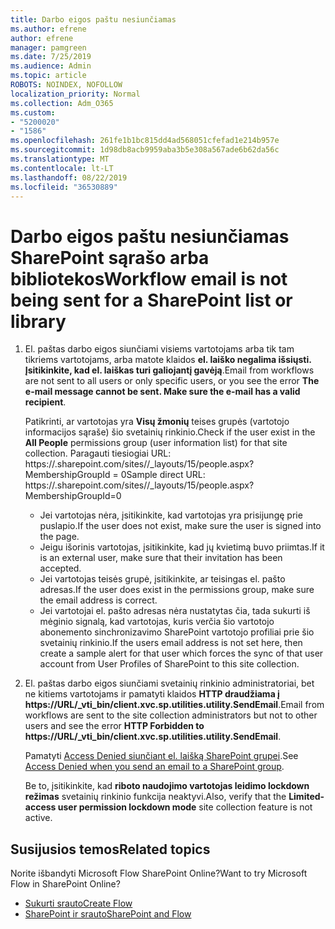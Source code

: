 ```yaml
---
title: Darbo eigos paštu nesiunčiamas
ms.author: efrene
author: efrene
manager: pamgreen
ms.date: 7/25/2019
ms.audience: Admin
ms.topic: article
ROBOTS: NOINDEX, NOFOLLOW
localization_priority: Normal
ms.collection: Adm_O365
ms.custom:
- "5200020"
- "1586"
ms.openlocfilehash: 261fe1b1bc815dd4ad568051cfefad1e214b957e
ms.sourcegitcommit: 1d98db8acb9959aba3b5e308a567ade6b62da56c
ms.translationtype: MT
ms.contentlocale: lt-LT
ms.lasthandoff: 08/22/2019
ms.locfileid: "36530889"
---
```

# <a name="workflow-email-is-not-being-sent-for-a-sharepoint-list-or-library"></a><span data-ttu-id="ff9fa-102">Darbo eigos paštu nesiunčiamas SharePoint sąrašo arba bibliotekos</span><span class="sxs-lookup"><span data-stu-id="ff9fa-102">Workflow email is not being sent for a SharePoint list or library</span></span>

1. <span data-ttu-id="ff9fa-103">El. paštas darbo eigos siunčiami visiems vartotojams arba tik tam tikriems vartotojams, arba matote klaidos **el. laiško negalima išsiųsti. Įsitikinkite, kad el. laiškas turi galiojantį gavėją**.</span><span class="sxs-lookup"><span data-stu-id="ff9fa-103">Email from workflows are not sent to all users or only specific users, or you see the error **The e-mail message cannot be sent. Make sure the e-mail has a valid recipient**.</span></span>

    <span data-ttu-id="ff9fa-104">Patikrinti, ar vartotojas yra **Visų žmonių** teises grupės (vartotojo informacijos sąraše) šio svetainių rinkinio.</span><span class="sxs-lookup"><span data-stu-id="ff9fa-104">Check if the user exist in the **All People** permissions group (user information list) for that site collection.</span></span>  <span data-ttu-id="ff9fa-105">Paragauti tiesiogiai URL: https://<tenant>.sharepoint.com/sites/<sitename>/_layouts/15/people.aspx? MembershipGroupId = 0</span><span class="sxs-lookup"><span data-stu-id="ff9fa-105">Sample direct URL: https://<tenant>.sharepoint.com/sites/<sitename>/_layouts/15/people.aspx?MembershipGroupId=0</span></span>

    - <span data-ttu-id="ff9fa-106">Jei vartotojas nėra, įsitikinkite, kad vartotojas yra prisijungę prie puslapio.</span><span class="sxs-lookup"><span data-stu-id="ff9fa-106">If the user does not exist, make sure the user is signed into the page.</span></span> 
    - <span data-ttu-id="ff9fa-107">Jeigu išorinis vartotojas, įsitikinkite, kad jų kvietimą buvo priimtas.</span><span class="sxs-lookup"><span data-stu-id="ff9fa-107">If it is an external user, make sure that their invitation has been accepted.</span></span>
    - <span data-ttu-id="ff9fa-108">Jei vartotojas teisės grupė, įsitikinkite, ar teisingas el. pašto adresas.</span><span class="sxs-lookup"><span data-stu-id="ff9fa-108">If the user does exist in the permissions group, make sure the email address is correct.</span></span>
    - <span data-ttu-id="ff9fa-109">Jei vartotojai el. pašto adresas nėra nustatytas čia, tada sukurti iš mėginio signalą, kad vartotojas, kuris verčia šio vartotojo abonemento sinchronizavimo SharePoint vartotojo profiliai prie šio svetainių rinkinio.</span><span class="sxs-lookup"><span data-stu-id="ff9fa-109">If the users email address is not set here, then create a sample alert for that user which forces the sync of that user account from User Profiles of SharePoint to this site collection.</span></span>
 
2. <span data-ttu-id="ff9fa-110">El. paštas darbo eigos siunčiami svetainių rinkinio administratoriai, bet ne kitiems vartotojams ir pamatyti klaidos **HTTP draudžiama į <span>https:</span>//URL/_vti_bin/client.xvc.sp.utilities.utility.SendEmail**.</span><span class="sxs-lookup"><span data-stu-id="ff9fa-110">Email from workflows are sent to the site collection administrators but not to other users and see the error **HTTP Forbidden to <span>https:</span>//URL/_vti_bin/client.xvc.sp.utilities.utility.SendEmail**.</span></span>
 

    <span data-ttu-id="ff9fa-111">Pamatyti [Access Denied siunčiant el. laišką SharePoint grupei](https://docs.microsoft.com/sharepoint/support/sharing-and-permissions/access-denied-when-send-an-email-to-groups).</span><span class="sxs-lookup"><span data-stu-id="ff9fa-111">See [Access Denied when you send an email to a SharePoint group](https://docs.microsoft.com/sharepoint/support/sharing-and-permissions/access-denied-when-send-an-email-to-groups).</span></span>

    <span data-ttu-id="ff9fa-112">Be to, įsitikinkite, kad **riboto naudojimo vartotojas leidimo lockdown režimas** svetainių rinkinio funkcija neaktyvi.</span><span class="sxs-lookup"><span data-stu-id="ff9fa-112">Also, verify that the **Limited-access user permission lockdown mode** site collection feature is not active.</span></span>


## <a name="related-topics"></a><span data-ttu-id="ff9fa-113">Susijusios temos</span><span class="sxs-lookup"><span data-stu-id="ff9fa-113">Related topics</span></span>
<span data-ttu-id="ff9fa-114">Norite išbandyti Microsoft Flow SharePoint Online?</span><span class="sxs-lookup"><span data-stu-id="ff9fa-114">Want to try Microsoft Flow in SharePoint Online?</span></span>
- [<span data-ttu-id="ff9fa-115">Sukurti srauto</span><span class="sxs-lookup"><span data-stu-id="ff9fa-115">Create Flow</span></span>](https://support.office.com/article/Create-a-flow-for-a-list-or-library-in-SharePoint-Online-or-OneDrive-for-Business-a9c3e03b-0654-46af-a254-20252e580d01) 
- [<span data-ttu-id="ff9fa-116">SharePoint ir srauto</span><span class="sxs-lookup"><span data-stu-id="ff9fa-116">SharePoint and Flow</span></span>](https://flow.microsoft.com/blog/sharepoint-and-flow/) 


